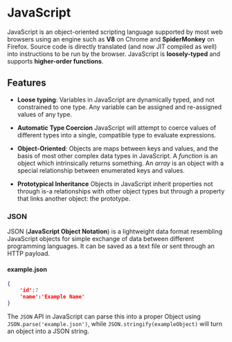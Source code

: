 # JavaScript
JavaScript is an object-oriented scripting language supported by most web browsers using an engine such as **V8** on Chrome and **SpiderMonkey** on Firefox. Source code is directly translated (and now JIT compiled as well) into instructions to be run by the browser. JavaScript is **loosely-typed** and supports **higher-order functions**.

## Features
* **Loose typing**: 
Variables in JavaScript are dynamically typed, and not constrained to one type. Any variable can be assigned and re-assigned values of any type.

* **Automatic Type Coercion**
JavaScript will attempt to coerce values of different types into a single, compatible type to evaluate expressions.

* **Object-Oriented**:
Objects are maps between keys and values, and the basis of most other complex data types in JavaScript. A *function* is an object which intrinsically returns something. An *array* is an object with a special relationship between enumerated keys and values.

* **Prototypical Inheritance**
Objects in JavaScript inherit properties not through is-a relationships with other object types but through a property that links another object: the prototype.

### JSON
JSON (**JavaScript Object Notation**) is a lightweight data format resembling JavaScript objects for simple exchange of data between different programming languages. It can be saved as a text file or sent through an HTTP payload.
#### example.json
```json
{
    'id':7
    'name':'Example Name'
}
```
The `JSON` API in JavaScript can parse this into a proper Object using `JSON.parse('example.json')`, while `JSON.stringify(exampleObject)` will turn an object into a JSON string.